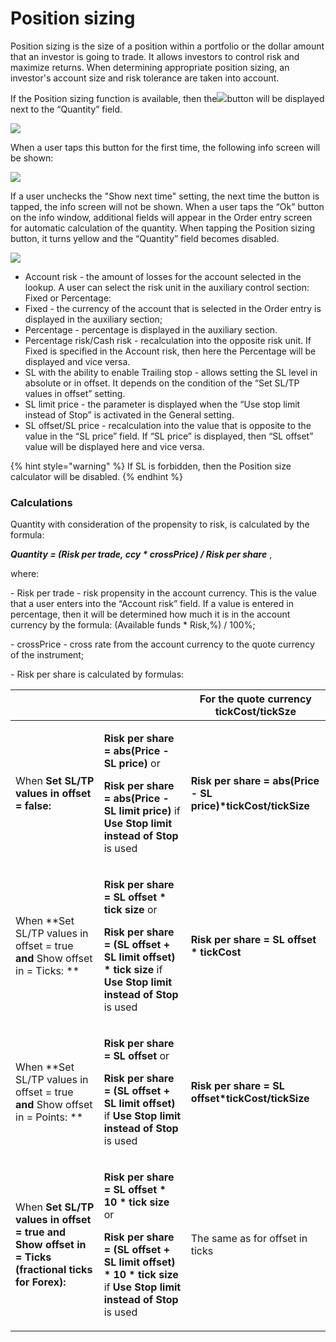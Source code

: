 # Position sizing

Position sizing is the size of a position within a portfolio or the dollar amount that an investor is going to trade. It allows investors to control risk and maximize returns. When determining appropriate position sizing, an investor's account size and risk tolerance are taken into account.

If the Position sizing function is available, then the![](../../../../.gitbook/assets/1-kopiya.jpeg)button will be displayed next to the “Quantity” field. 

![](<../../../../.gitbook/assets/1 (160).png>)

When a user taps this button for the first time, the following info screen will be shown:

![](../../../../.gitbook/assets/simulator-screen-shot-ipad-pro-11-inch-2nd-generation-2021-03-26-at-16.12.56.png)

If a user unchecks the "Show next time" setting, the next time the button is tapped, the info screen will not be shown. When a user taps the “Ok” button on the info window, additional fields will appear in the Order entry screen for automatic calculation of the quantity. When tapping the Position sizing button, it turns yellow and the “Quantity” field becomes disabled.

![](../../../../.gitbook/assets/simulator-screen-shot-ipad-pro-11-inch-2nd-generation-2021-03-26-at-16.13.06.png)

* Account risk - the amount of losses for the account selected in the lookup. A user can select the risk unit in the auxiliary control section: Fixed or Percentage:
* Fixed - the currency of the account that is selected in the Order entry is displayed in the auxiliary section;
* Percentage - percentage is displayed in the auxiliary section.
* Percentage risk/Cash risk - recalculation into the opposite risk unit. If Fixed is specified in the Account risk, then here the Percentage will be displayed and vice versa.
* SL with the ability to enable Trailing stop - allows setting the SL level in absolute or in offset. It depends on the condition of the “Set SL/TP values in offset” setting.
* SL limit price - the parameter is displayed when the “Use stop limit instead of Stop” is activated in the General setting.
* SL offset/SL price - recalculation into the value that is opposite to the value in the “SL price” field. If “SL price” is displayed, then “SL offset” value will be displayed here and vice versa.

{% hint style="warning" %}
If SL is forbidden, then the Position size calculator will be disabled.
{% endhint %}

### Calculations

Quantity with consideration of the propensity to risk, is calculated by the formula:

_**Quantity = (Risk per trade, ccy \* crossPrice) / Risk per share**_ ,

where:

\- Risk per trade - risk propensity in the account currency.  This is the value that a user enters into the “Account risk” field. If a value is entered in percentage, then it will be determined how much it is in the account currency by the formula: (Available funds \* Risk,%) / 100%;

\- crossPrice - cross rate from the account currency to the quote currency of the instrument;

\- Risk per share is calculated by formulas:

|                                                                                                         |                                                                                                                                                                                                                           | For the quote currency tickCost/tickSze                       |
| ------------------------------------------------------------------------------------------------------- | ------------------------------------------------------------------------------------------------------------------------------------------------------------------------------------------------------------------------- | ------------------------------------------------------------- |
| When **Set SL/TP values in offset = false:**                                                            | <p><strong>Risk per share = abs(Price - SL price)</strong> or </p><p><strong>Risk per share = abs(Price - SL limit price)</strong> if <strong>Use Stop limit instead of Stop</strong> is used</p>                         | **Risk per share = abs(Price - SL price)\*tickCost/tickSize** |
| When **Set SL/TP values in offset = true **and** Show offset in = Ticks: **                             | <p><strong>Risk per share = SL offset * tick size</strong> or </p><p><strong>Risk per share = (SL offset + SL limit offset) * tick size</strong> if <strong>Use Stop limit instead of Stop</strong> is used</p>           | **Risk per share = SL offset \* tickCost**                    |
| When **Set SL/TP values in offset = true **and** Show offset in = Points: **                            | <p><strong>Risk per share = SL offset</strong> or </p><p><strong>Risk per share = (SL offset + SL limit offset)</strong> if <strong>Use Stop limit instead of Stop</strong> is used</p>                                   | **Risk per share = SL offset\*tickCost/tickSize**             |
| When **Set SL/TP values in offset = true **and** Show offset in = Ticks (fractional ticks for Forex):** | <p><strong>Risk per share = SL offset * 10 * tick size</strong> or </p><p><strong>Risk per share = (SL offset + SL limit offset) * 10 * tick size</strong> if <strong>Use Stop limit instead of Stop</strong> is used</p> | The same as for offset in ticks                               |

 
